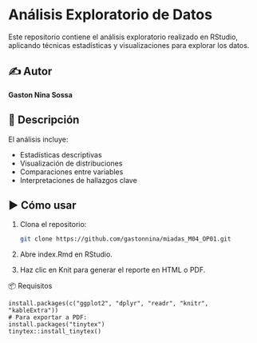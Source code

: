 # Análisis Exploratorio de Datos

Este repositorio contiene el análisis exploratorio realizado en RStudio, aplicando técnicas estadísticas y visualizaciones para explorar los datos.

## ✍️ Autor

**Gaston Nina Sossa**

## 📄 Descripción

El análisis incluye:

- Estadísticas descriptivas
- Visualización de distribuciones
- Comparaciones entre variables
- Interpretaciones de hallazgos clave

## ▶️ Cómo usar

1. Clona el repositorio:
   ```bash
   git clone https://github.com/gastonnina/miadas_M04_OP01.git
2. Abre index.Rmd en RStudio.

3. Haz clic en Knit para generar el reporte en HTML o PDF.

📦 Requisitos
````
install.packages(c("ggplot2", "dplyr", "readr", "knitr", "kableExtra"))
# Para exportar a PDF:
install.packages("tinytex")
tinytex::install_tinytex()
`````
